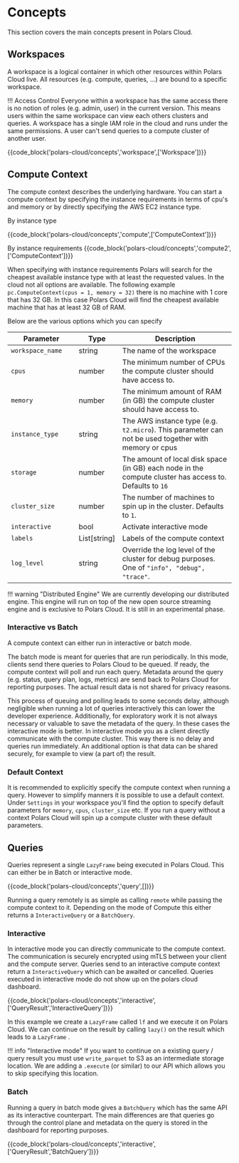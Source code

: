 # Concepts

This section covers the main concepts present in Polars Cloud.

## Workspaces

A workspace is a logical container in which other resources within Polars Cloud live. All resources
(e.g. compute, queries, ...) are bound to a specific workspace.

!!! Access Control Everyone within a workspace has the same access there is no notion of roles (e.g.
admin, user) in the current version. This means users within the same workspace can view each others
clusters and queries. A workspace has a single IAM role in the cloud and runs under the same
permissions. A user can't send queries to a compute cluster of another user.

{{code_block('polars-cloud/concepts','workspace',['Workspace'])}}

## Compute Context

The compute context describes the underlying hardware. You can start a compute context by specifying
the instance requirements in terms of cpu's and memory or by directly specifying the AWS EC2
instance type.

By instance type

{{code_block('polars-cloud/concepts','compute',['ComputeContext'])}}

By instance requirements {{code_block('polars-cloud/concepts','compute2',['ComputeContext'])}}

When specifying with instance requirements Polars will search for the cheapest available instance
type with at least the requested values. In the cloud not all options are available. The following
example `pc.ComputeContext(cpus = 1, memory = 32)` there is no machine with 1 core that has 32 GB.
In this case Polars Cloud will find the cheapest available machine that has at least 32 GB of RAM.

Below are the various options which you can specify

| Parameter                        | Type         | Description                                                                                             |
| -------------------------------- | ------------ | ------------------------------------------------------------------------------------------------------- |
| `workspace_name`<img width=100/> | string       | The name of the workspace                                                                               |
| `cpus`                           | number       | The minimum number of CPUs the compute cluster should have access to.                                   |
| `memory`                         | number       | The minimum amount of RAM (in GB) the compute cluster should have access to.                            |
| `instance_type`                  | string       | The AWS instance type (e.g. `t2.micro`). This parameter can not be used together with memory or cpus    |
| `storage`                        | number       | The amount of local disk space (in GB) each node in the compute cluster has access to. Defaults to `16` |
| `cluster_size`                   | number       | The number of machines to spin up in the cluster. Defaults to `1`.                                      |
| `interactive`                    | bool         | Activate interactive mode                                                                               |
| `labels`                         | List[string] | Labels of the compute context                                                                           |
| `log_level`                      | string       | Override the log level of the cluster for debug purposes. One of `"info", "debug", "trace"`.            |

!!! warning "Distributed Engine" We are currently developing our distributed engine. This engine
will run on top of the new open source streaming engine and is exclusive to Polars Cloud. It is
still in an experimental phase.

### Interactive vs Batch

A compute context can either run in interactive or batch mode.

The batch mode is meant for queries that are run periodically. In this mode, clients send there
queries to Polars Cloud to be queued. If ready, the compute context will poll and run each query.
Metadata around the query (e.g. status, query plan, logs, metrics) are send back to Polars Cloud for
reporting purposes. The actual result data is not shared for privacy reasons.

This process of queuing and polling leads to some seconds delay, although negligible when running a
lot of queries interactively this can lower the developer experience. Additionally, for exploratory
work it is not always necessary or valuable to save the metadata of the query. In these cases the
interactive mode is better. In interactive mode you as a client directly communicate with the
compute cluster. This way there is no delay and queries run immediately. An additional option is
that data can be shared securely, for example to view (a part of) the result.

### Default Context

It is recommended to explicitly specify the compute context when running a query. However to
simplify manners it is possible to use a default context. Under `Settings` in your workspace you'll
find the option to specify default parameters for `memory`, `cpus`, `cluster_size` etc. If you run a
query without a context Polars Cloud will spin up a compute cluster with these default parameters.

## Queries

Queries represent a single `LazyFrame` being executed in Polars Cloud. This can either be in Batch
or interactive mode.

{{code_block('polars-cloud/concepts','query',[])}}

Running a query remotely is as simple as calling `remote` while passing the compute context to it.
Depending on the mode of Compute this either returns a `InteractiveQuery` or a `BatchQuery`.

### Interactive

In interactive mode you can directly communicate to the compute context. The communication is
securely encrypted using mTLS between your client and the compute server. Queries send to an
interactive compute context return a `InteractiveQuery` which can be awaited or cancelled. Queries
executed in interactive mode do not show up on the polars cloud dashboard.

{{code_block('polars-cloud/concepts','interactive',['QueryResult','InteractiveQuery'])}}

In this example we create a `LazyFrame` called `lf` and we execute it on Polars Cloud. We can
continue on the result by calling `lazy()` on the result which leads to a `LazyFrame` .

!!! info "Interactive mode" If you want to continue on a existing query / query result you must use
`write_parquet` to S3 as an intermediate storage location. We are adding a `.execute` (or similar)
to our API which allows you to skip specifying this location.

### Batch

Running a query in batch mode gives a `BatchQuery` which has the same API as its interactive
counterpart. The main differences are that queries go through the control plane and metadata on the
query is stored in the dashboard for reporting purposes.

{{code_block('polars-cloud/concepts','interactive',['QueryResult','BatchQuery'])}}
